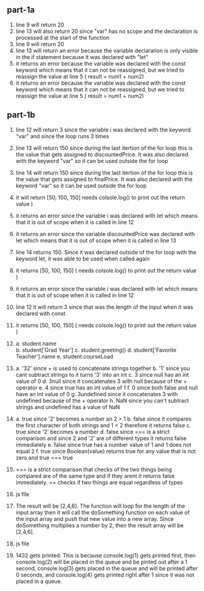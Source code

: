 ## part-1a

1. line 9 will return 20 
2. line 13 will also return 20 since "var" has no scope and the declaration is processed at the start of the function
3. line 9 will return 20 
4. line 13 will return an error because the variable declaration is only visible in the if statement because it was declared with "let"
5. it returns an error because the variable was declared with the const keyword which means that it can not be reassigned, but we tried to reassign the value at line 5 ( result = num1 + num2)
6. it returns an error because the variable was declared with the const keyword which means that it can not be reassigned, but we tried to reassign the value at line 5 ( result = num1 + num2)

## part-1b

1. line 12 will return 3 since the variable i was declared with the keyword "var" and since the loop runs 3 times  
2. line 13 will return 150 since during the last itertion of the for loop this is the value that gets assigned to discountedPrice. It was also declared with the keyword "var" so it can be used outside the for loop
3. line 14 will return 150 since during the last itertion of the for loop this is the value that gets assigned to finalPrice. It was also declared with the keyword "var" so it can be used outside the for loop
4. it will return [50, 100, 150] needs colsole.log() to print out the return value )
5. it returns an error since the variable i was declared with let which means that it is out of scope when it is called in line 12
6. it returns an error since the variable discountedPrice was declared with let which means that it is out of scope when it is called in line 13
7. line 14 returns 150. Since it was declared outside of the for loop with the keyword let, it was able to be used when called again
8. it returns [50, 100, 150] ( needs colsole.log() to print out the return value )
9. it returns an error since the variable i was declared with let which means that it is out of scope when it is called in line 12
10. line 12 it will return 3 since that was the length of the input when it was declared with const 
11. it returns [50, 100, 150] ( needs colsole.log() to print out the return value )
12. 
    a. student.name  
    b. student['Grad Year']
    c. student.greeting()
    d. student['Favorite Teacher'].name 
    e. student.courseLoad

13. 
    a. '32' since + is used to concatenate strings together
    b. '1' since you cant subtract strings to it turns '3' into an int
    c. 3 since null has an int value of 0
    d. 3null since it concatenates 3 with null because of the + operator 
    e. 4 since true has an int value of 1 
    f. 0 since both false and null have an int value of 0 
    g. 3undefined since it concatenates 3 with undefined because of the + operator 
    h. NaN since you can't subtract strings and undefined has a value of NaN

14. 
    a. true since '2' becomes a number an 2 > 1 
    b. false since it compares the first character of both strings and 1 < 2 therefore it returns false
    c. true since '2' becomes a number 
    d. false since === is a strict comparison and since 2 and '2' are of different types it returns false immediately 
    e. false since true has a number value of 1 and 1 does not equal 2 
    f. true since Boolean(value) returns true for any value that is not zero and true === true 

15. === is a strict comparison that checks of the two things being compared are of the same type and if they arent it returns false immediately. == checks if two things are equal regardless of types 
    
16. js file 
17. The result will be [2,4,6]. The function will loop for the length of the input array then it will call the doSomething function on each value of the input array and push that new value into a new array. Since doSomething multiplies a number by 2, then the result array will be [2,4,6].
18. js file 
19. 1432 gets printed. This is because console.log(1) gets printed first, then console.log(2) will be placed in the queue and be pinted out after a 1 second, console.log(3) gets placed in the queue and will be printed after 0 seconds, and console.log(4) gets printed right after 1 since it was not placed in a queue. 


